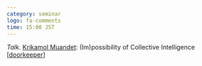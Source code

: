 ```yaml
---
category: seminar
logo: fa-comments
time: 15:00 JST
---
```


*Talk.*  [Krikamol Muandet](http://www.krikamol.org): (Im)possibility of Collective Intelligence [[doorkeeper](https://c5dc59ed978213830355fc8978.doorkeeper.jp/events/162850)]

